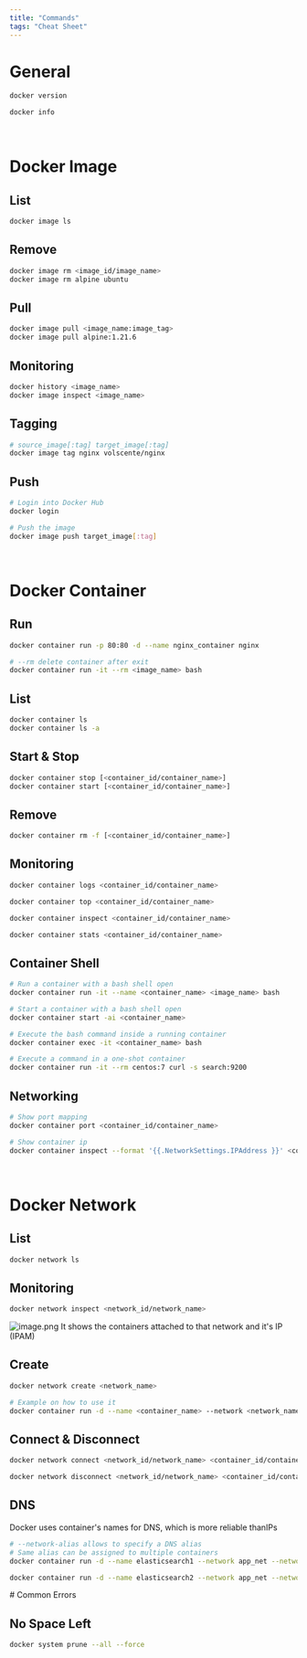 ```yaml
---
title: "Commands"
tags: "Cheat Sheet"
---
```


# General

``` bash
docker version

docker info
```

<br>


# Docker Image

## List
``` bash
docker image ls
```

## Remove
``` bash
docker image rm <image_id/image_name>
docker image rm alpine ubuntu
```
## Pull
``` bash
docker image pull <image_name:image_tag>
docker image pull alpine:1.21.6
```

## Monitoring
``` bash
docker history <image_name>
docker image inspect <image_name>
```

## Tagging
``` bash
# source_image[:tag] target_image[:tag]
docker image tag nginx volscente/nginx
```

## Push
``` bash
# Login into Docker Hub
docker login

# Push the image
docker image push target_image[:tag]
```

<br>


# Docker Container

## Run
``` bash
docker container run -p 80:80 -d --name nginx_container nginx

# --rm delete container after exit
docker container run -it --rm <image_name> bash
```

## List
``` bash
docker container ls
docker container ls -a
```

## Start & Stop
``` bash
docker container stop [<container_id/container_name>]
docker container start [<container_id/container_name>]
```

## Remove
``` bash
docker container rm -f [<container_id/container_name>]
```

## Monitoring
``` bash
docker container logs <container_id/container_name>

docker container top <container_id/container_name>

docker container inspect <container_id/container_name>

docker container stats <container_id/container_name>
```

## Container Shell
``` bash
# Run a container with a bash shell open
docker container run -it --name <container_name> <image_name> bash

# Start a container with a bash shell open
docker container start -ai <container_name>

# Execute the bash command inside a running container
docker container exec -it <container_name> bash

# Execute a command in a one-shot container
docker container run -it --rm centos:7 curl -s search:9200
```

## Networking
``` bash
# Show port mapping
docker container port <container_id/container_name>

# Show container ip
docker container inspect --format '{{.NetworkSettings.IPAddress }}' <container_id/container_name>
```

<br>


# Docker Network

## List
``` bash
docker network ls
```

## Monitoring
``` bash
docker network inspect <network_id/network_name>
```
![image.png](https://boostnote.io/api/teams/TL5N63v1i/files/5da907762cb96a20b853b947c1b72072df6fa9366a5fa65f2fd819371158483e-image.png)
It shows the containers attached to that network and it's IP (IPAM)

## Create
``` bash
docker network create <network_name>

# Example on how to use it
docker container run -d --name <container_name> --network <network_name> <image>
```

## Connect & Disconnect
``` bash
docker network connect <network_id/network_name> <container_id/container_name>

docker network disconnect <network_id/network_name> <container_id/container_name>
```

## DNS
Docker uses container's names for DNS, which is more reliable thanIPs

``` bash
# --network-alias allows to specify a DNS alias
# Same alias can be assigned to multiple containers
docker container run -d --name elasticsearch1 --network app_net --network-alias es elasticsearch:2

docker container run -d --name elasticsearch2 --network app_net --network-alias es elasticsearch:2
```

# Common Errors
## No Space Left
```bash
docker system prune --all --force
```
